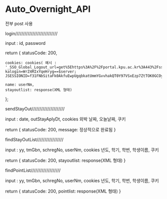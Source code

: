 # Auto_Overnight_API

전부 post 사용

login///////////////////////////

input : id, password

return {
    statusCode: 200,

    cookies: cookies( 예시 : '_SSO_Global_Logout_url=get%5Ehttps%3A%2F%2Fportal.kpu.ac.kr%3A443%2Fsso%2Flogout.jsp%24get%5Ehttps%3A%2F%2Fiis.kpu.ac.kr%3A443%2Fcom%2FSsoCtr%2Fj_logout.do%24; kalogin=WrZ4RIxYqeHryg==$server; JSESSIONID=f31FNbSitaFk0AkfuEwpUgqbkatUmmYGvvhakQT0Y97VSxEzp7ZtTOK0GCOy4FUO.amV1c19kb21haW4vanN2XzI=\r\n')

    name: userNm,
    stayoutlist: response(XML 형태)
};

sendStayOut/////////////////////

input : date, outStayAplyDt, cookies
외박 날짜, 오늘날짜, 쿠키

return {
    statusCode: 200,
    message: 정상적으로 완료됨
}

findStayOutList/////////////////

input : yy, tmGbn, schregNo, userNm, cookies
년도, 학기, 학번, 학생이름, 쿠키

return {
    statusCode: 200,
    stayoutlist: response(XML 형태)
}

findPointList///////////////////

input : yy, tmGbn, schregNo, userNm, cookies
년도, 학기, 학번, 학생이름, 쿠키

return {
    statusCode: 200,
    pointlist: response(XML 형태)
}
